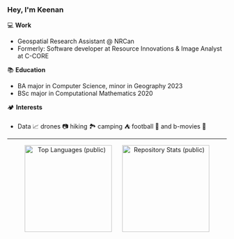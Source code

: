 ### Hey, I'm Keenan

💻 **Work**
- Geospatial Research Assistant @ NRCan
- Formerly: Software developer at Resource Innovations & Image Analyst at C-CORE

📚 **Education**

- BA major in Computer Science, minor in Geography 2023
- BSc major in Computational Mathematics 2020

🏕️ **Interests**

- Data 📈 drones 📷 hiking 🏞️ camping ⛺ football 🐏 and b-movies 🎥

---


<p align="center">
  <img src="https://github-readme-stats.vercel.app/api/top-langs/?username=keenan-nicholson&hide=jupyter%20notebook&theme=radical&layout=compact&size_weight=0.5&count_weight=0.5&card_width=250" alt="Top Languages (public)" style="display: inline-block; margin-right: 20px; height: 200px;">
  
  <a href="https://github.com/anuraghazra/github-readme-stats" style="display: inline-block;">
    <img src="https://github-readme-stats.vercel.app/api?username=keenan-nicholson&show_icons=true&theme=radical&custom_title=Repository%20Stats&hide_rank=true&count_private=true&card_width=325" alt="Repository Stats (public)" style="height: 200px;">
  </a>
</p>
